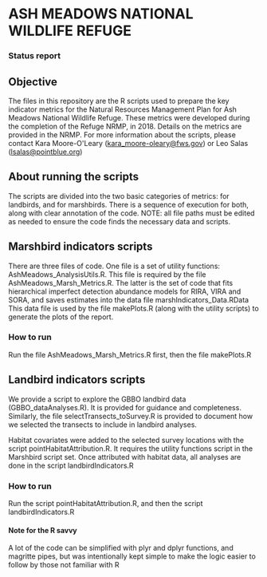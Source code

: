 # ASH MEADOWS NATIONAL WILDLIFE REFUGE 
### Status report

## Objective
The files in this repository are the R scripts used to prepare the key indicator metrics for the Natural Resources Management Plan for Ash Meadows National Wildlife Refuge.
These metrics were developed during the completion of the Refuge NRMP, in 2018. Details on the metrics are provided in the NRMP.
For more information about the scripts, please contact Kara Moore-O'Leary (kara_moore-oleary@fws.gov) or Leo Salas (lsalas@pointblue.org)

## About running the scripts
The scripts are divided into the two basic categories of metrics: for landbirds, and for marshbirds. There is a sequence of execution for both, along with clear annotation of the code.
NOTE: all file paths must be edited as needed to ensure the code finds the necessary data and scripts.

## Marshbird indicators scripts
There are three files of code. One file is a set of utility functions: AshMeadows_AnalysisUtils.R. This file is required by the file AshMeadows_Marsh_Metrics.R. The latter is the set
of code that fits hierarchical imperfect detection abundance models for RIRA, VIRA and SORA, and saves estimates into the data file marshIndicators_Data.RData
This data file is used by the file makePlots.R (along with the utility scripts) to generate the plots of the report.

### How to run
Run the file AshMeadows_Marsh_Metrics.R first, then the file makePlots.R 

## Landbird indicators scripts
We provide a script to explore the GBBO landbird data (GBBO_dataAnalyses.R). It is provided for guidance and completeness. Similarly, the file selectTransects_toSurvey.R is provided to
document how we selected the transects to include in landbird analyses.  
  
Habitat covariates were added to the selected survey locations with the script pointHabitatAttribution.R. It requires the utility functions script in the Marshbird script set.
Once attributed with habitat data, all analyses are done in the script landbirdIndicators.R

### How to run
Run the script pointHabitatAttribution.R, and then the script landbirdIndicators.R
  
  
#### Note for the R savvy
A lot of the code can be simplified with plyr and dplyr functions, and magritte pipes, but was intentionally kept simple to make the logic easier to follow by those not familiar with R
